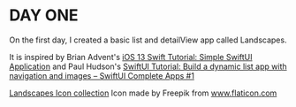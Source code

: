 # DAY ONE

On the first day, I created a basic list and detailView app called Landscapes. 

It is inspired by Brian Advent's [iOS 13 Swift Tutorial: Simple SwiftUI Application](https://www.youtube.com/watch?v=Pfw7zWxchQc&) and Paul Hudson's [SwiftUI Tutorial: Build a dynamic list app with navigation and images – SwiftUI Complete Apps #1
](https://www.youtube.com/watch?v=VGJBLlfSN-Y)

[Landscapes Icon collection](https://www.flaticon.com/packs/landscapes-collection)
Icon made by Freepik from www.flaticon.com

